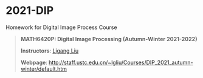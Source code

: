 # 2021-DIP
Homework for Digital Image Process Course

> **MATH6420P: Digital Image Processing (Autumn-Winter 2021-2022)**
>
> **Instructors**: [Ligang Liu](http://staff.ustc.edu.cn/~lgliu/)
>
> **Webpage**: http://staff.ustc.edu.cn/~lgliu/Courses/DIP_2021_autumn-winter/default.htm
